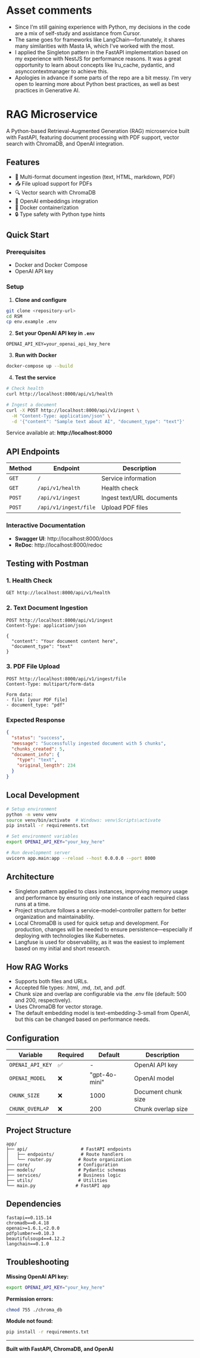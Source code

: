 # Asset comments

- Since I’m still gaining experience with Python, my decisions in the code are a mix of self-study and assistance from Cursor.
- The same goes for frameworks like LangChain—fortunately, it shares many similarities with Masta IA, which I’ve worked with the most.
- I applied the Singleton pattern in the FastAPI implementation based on my experience with NestJS for performance reasons. It was a great opportunity to learn about concepts like lru_cache, pydantic, and asynccontextmanager to achieve this.
- Apologies in advance if some parts of the repo are a bit messy. I’m very open to learning more about Python best practices, as well as best practices in Generative AI.


# RAG Microservice

A Python-based Retrieval-Augmented Generation (RAG) microservice built with FastAPI, featuring document processing with PDF support, vector search with ChromaDB, and OpenAI integration.

## Features

- 📄 Multi-format document ingestion (text, HTML, markdown, PDF)
- 📤 File upload support for PDFs
- 🔍 Vector search with ChromaDB
- 🧠 OpenAI embeddings integration
- 🐳 Docker containerization
- 🔒 Type safety with Python type hints

## Quick Start

### Prerequisites
- Docker and Docker Compose
- OpenAI API key

### Setup

1. **Clone and configure**
```bash
git clone <repository-url>
cd RSM
cp env.example .env
```

2. **Set your OpenAI API key in `.env`**
```env
OPENAI_API_KEY=your_openai_api_key_here
```

3. **Run with Docker**
```bash
docker-compose up --build
```

4. **Test the service**
```bash
# Check health
curl http://localhost:8000/api/v1/health

# Ingest a document
curl -X POST http://localhost:8000/api/v1/ingest \
  -H "Content-Type: application/json" \
  -d '{"content": "Sample text about AI", "document_type": "text"}'
```

Service available at: **http://localhost:8000**

## API Endpoints

| Method | Endpoint | Description |
|--------|----------|-------------|
| `GET` | `/` | Service information |
| `GET` | `/api/v1/health` | Health check |
| `POST` | `/api/v1/ingest` | Ingest text/URL documents |
| `POST` | `/api/v1/ingest/file` | Upload PDF files |

### Interactive Documentation
- **Swagger UI**: http://localhost:8000/docs
- **ReDoc**: http://localhost:8000/redoc

## Testing with Postman

### 1. Health Check
```
GET http://localhost:8000/api/v1/health
```

### 2. Text Document Ingestion
```
POST http://localhost:8000/api/v1/ingest
Content-Type: application/json

{
  "content": "Your document content here",
  "document_type": "text"
}
```

### 3. PDF File Upload
```
POST http://localhost:8000/api/v1/ingest/file
Content-Type: multipart/form-data

Form data:
- file: [your PDF file]
- document_type: "pdf"
```

### Expected Response
```json
{
  "status": "success",
  "message": "Successfully ingested document with 5 chunks",
  "chunks_created": 5,
  "document_info": {
    "type": "text",
    "original_length": 234
  }
}
```

## Local Development

```bash
# Setup environment
python -m venv venv
source venv/bin/activate  # Windows: venv\Scripts\activate
pip install -r requirements.txt

# Set environment variables
export OPENAI_API_KEY="your_key_here"

# Run development server
uvicorn app.main:app --reload --host 0.0.0.0 --port 8000
```

## Architecture

-	Singleton pattern applied to class instances, improving memory usage and performance by ensuring only one instance of each required class runs at a time.
-	Project structure follows a service–model–controller pattern for better organization and maintainability.
-	Local ChromaDB is used for quick setup and development. For production, changes will be needed to ensure persistence—especially if deploying with technologies like Kubernetes.
- Langfuse is used for observability, as it was the easiest to implement based on my initial and short research.

## How RAG Works

- Supports both files and URLs.
- Accepted file types: .html, .md, .txt, and .pdf.
- Chunk size and overlap are configurable via the .env file (default: 500 and 200, respectively).
- Uses ChromaDB for vector storage.
- The default embedding model is text-embedding-3-small from OpenAI, but this can be changed based on performance needs.

## Configuration

| Variable | Required | Default | Description |
|----------|----------|---------|-------------|
| `OPENAI_API_KEY` | ✅ | - | OpenAI API key |
| `OPENAI_MODEL` | ❌ | "gpt-4o-mini" | OpenAI model |
| `CHUNK_SIZE` | ❌ | 1000 | Document chunk size |
| `CHUNK_OVERLAP` | ❌ | 200 | Chunk overlap size |

## Project Structure

```
app/
├── api/                    # FastAPI endpoints
│   ├── endpoints/          # Route handlers
│   └── router.py          # Route organization
├── core/                  # Configuration
├── models/                # Pydantic schemas
├── services/              # Business logic
├── utils/                 # Utilities
└── main.py               # FastAPI app
```

## Dependencies

```
fastapi==0.115.14
chromadb==0.4.18
openai>=1.6.1,<2.0.0
pdfplumber==0.10.3
beautifulsoup4==4.12.2
langchain==0.1.0
```

## Troubleshooting

**Missing OpenAI API key:**
```bash
export OPENAI_API_KEY="your_key_here"
```

**Permission errors:**
```bash
chmod 755 ./chroma_db
```

**Module not found:**
```bash
pip install -r requirements.txt
```

---

**Built with FastAPI, ChromaDB, and OpenAI**
